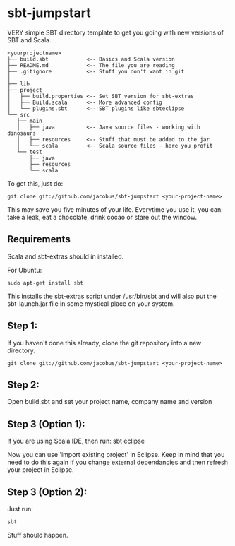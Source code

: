 sbt-jumpstart
=============

VERY simple SBT directory template to get you going with new versions of SBT and Scala.

    <yourprojectname>
    ├── build.sbt            <-- Basics and Scala version
    ├── README.md            <-- The file you are reading
    ├── .gitignore           <-- Stuff you don't want in git
    │
    ├── lib
    ├── project
    │   ├── build.properties <-- Set SBT version for sbt-extras
    │   ├── Build.scala      <-- More advanced config
    │   └── plugins.sbt      <-- SBT plugins like sbteclipse
    └── src
       ├── main
       │   ├── java          <-- Java source files - working with dinosaurs
       │   ├── resources     <-- Stuff that must be added to the jar
       │   └── scala         <-- Scala source files - here you profit
       └── test
           ├── java
           ├── resources
           └── scala

To get this, just do:

    git clone git://github.com/jacobus/sbt-jumpstart <your-project-name>

This may save you five minutes of your life. Everytime you use it, you can: take a leak, eat a chocolate, drink cocao or stare out the window.

Requirements
------------

Scala and sbt-extras should in installed.

For Ubuntu:

    sudo apt-get install sbt

This installs the sbt-extras script under /usr/bin/sbt and will also put the sbt-launch.jar file in some mystical place on your system.

Step 1:
-------

If you haven't done this already, clone the git repository into a new directory.

    git clone git://github.com/jacobus/sbt-jumpstart <your-project-name>

Step 2:
-------

Open build.sbt and set your project name, company name and version

Step 3 (Option 1):
-----------------

If you are using Scala IDE, then run:
    sbt eclipse

Now you can use 'import existing project' in Eclipse. Keep in mind that you need to do this again if you change external dependancies and then refresh your project in Eclipse.

Step 3 (Option 2):
-----------------

Just run:

    sbt

Stuff should happen.

